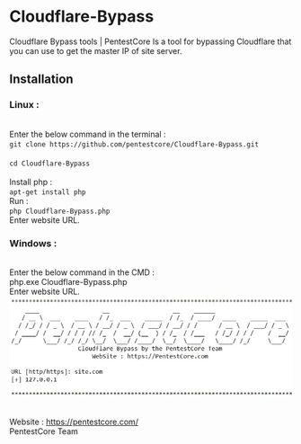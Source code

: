 # Cloudflare-Bypass
Cloudflare Bypass tools | PentestCore
Is a tool for bypassing Cloudflare that you can use to get the master IP of site server.
<h2>Installation</h2>
<h3>Linux :</h3>
<br>Enter the below command in the terminal :
<br><code>git clone https://github.com/pentestcore/Cloudflare-Bypass.git
<br>cd Cloudflare-Bypass
</code>
<br>Install php :
<code><br>apt-get install php</code>
<br> Run :
<code><br>php Cloudflare-Bypass.php</code>
<br>Enter website URL.

<h3>Windows :</h3>
<br>Enter the below command in the CMD :
<br>php.exe Cloudflare-Bypass.php
<br>Enter website URL.

<img src="Cloudflare-Bypass.jpg" alt="Cloudflare Bypass" style="max-width:100%;">

<br>Website : https://pentestcore.com/
<br>PentestCore Team
